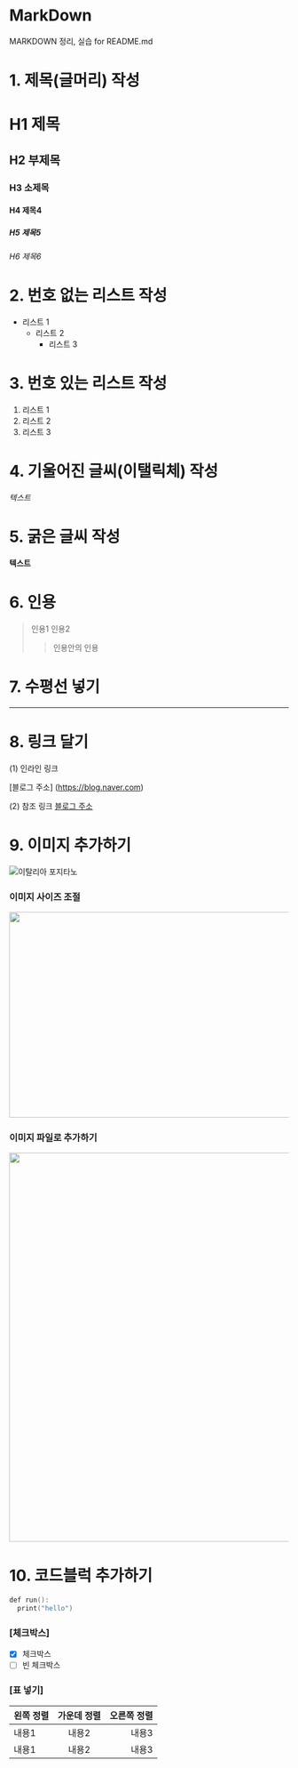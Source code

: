# MarkDown
MARKDOWN 정리, 실습 for README.md

# 1. 제목(글머리) 작성
# H1 제목
## H2 부제목
### H3 소제목
#### H4 제목4
##### H5 제목5
###### H6 제목6

# 2. 번호 없는 리스트 작성
* 리스트 1
  - 리스트 2
     + 리스트 3

# 3. 번호 있는 리스트 작성
1. 리스트 1
2. 리스트 2
3. 리스트 3

# 4. 기울어진 글씨(이탤릭체) 작성
*텍스트*

# 5. 굵은 글씨 작성
**텍스트**

# 6. 인용
> 인용1
> 인용2
>> 인용안의 인용

# 7. 수평선 넣기

---

# 8. 링크 달기
(1) 인라인 링크 

[블로그 주소] (https://blog.naver.com) 

(2) 참조 링크
[블로그 주소][blog]

[blog]: https://blog.naver.com/

# 9. 이미지 추가하기
![이탈리아 포지타노](https://user-images.githubusercontent.com/31477658/85016059-f962aa80-b1a3-11ea-8c91-dacba2666b78.jpeg)

### 이미지 사이즈 조절
<img src="https://user-images.githubusercontent.com/31477658/85016059-f962aa80-b1a3-11ea-8c91-dacba2666b78.jpeg"  width="700" height="370">

### 이미지 파일로 추가하기
<img src="Capri_Island.jpeg" width="700">

# 10. 코드블럭 추가하기

```swift
def run(): 
  print("hello")
```

### [체크박스]
* [x] 체크박스
* [ ] 빈 체크박스

### [표 넣기]
|왼쪽 정렬|가운데 정렬|오른쪽 정렬| 
|:---|:---:|---:| 
|내용1|내용2|내용3| 
|내용1|내용2|내용3| 

